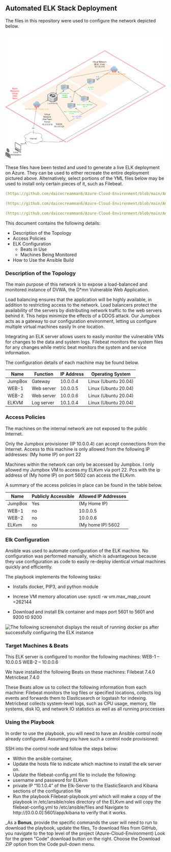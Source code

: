 ## Automated ELK Stack Deployment

The files in this repository were used to configure the network depicted below.

![alt text](https://github.com/daicecreamman6/Azure-Cloud-Environment/blob/main/Diagrams/Azure%20cloud%20environment.png)

These files have been tested and used to generate a live ELK deployment on Azure. They can be used to either recreate the entire deployment pictured above. Alternatively, select portions of the YML files below may be used to install only certain pieces of it, such as Filebeat.

  ```yaml
 (https://github.com/daicecreamman6/Azure-Cloud-Environment/blob/main/Ansible/Web%20VM%20with%20Docker%20yml.txt)
  ```
  ```yaml
  (https://github.com/daicecreamman6/Azure-Cloud-Environment/blob/main/Ansible/ELK%20VM%20with%20docker%20yml.txt)
  ```
  ```yaml
  (https://github.com/daicecreamman6/Azure-Cloud-Environment/blob/main/Ansible/Metricbeat%20and%20filebeat%20yml.txt)
  ```
  

This document contains the following details:
- Description of the Topology
- Access Policies
- ELK Configuration
  - Beats in Use
  - Machines Being Monitored
- How to Use the Ansible Build


### Description of the Topology

The main purpose of this network is to expose a load-balanced and monitored instance of DVWA, the D*mn Vulnerable Web Application.

Load balancing ensures that the application will be highly available, in addition to restricting access to the network. Load balancers protect the availability of the servers by distributing network traffic to the web servers behind it. This helps minimize the effects of a DDOS attack. Our Jumpbox acts as a gateway to our configuration environment, letting us configure multiple virtual machines easily In one location.

Integrating an ELK server allows users to easily monitor the vulnerable VMs for changes to the data and system logs. Filebeat monitors the system files for any changes while metric beat monitors the system and service information.

The configuration details of each machine may be found below.

| Name     | Function | IP Address | Operating System    |
|----------|----------|------------|------------------   |
| JumpBox  | Gateway  | 10.0.0.4   | Linux (Ubuntu 20.04)|
| WEB-1    |Web server| 10.0.0.5   | Linux (Ubuntu 20.04)|
| WEB-2    |Web server| 10.0.0.6   | Linux (Ubuntu 20.04)|
| ELKVM    |Log server| 10.1.0.4   | Linux (Ubuntu 20.04)|

### Access Policies

The machines on the internal network are not exposed to the public Internet. 

Only the Jumpbox provisioner (IP 10.0.0.4) can accept connections from the Internet. Access to this machine is only allowed from the following IP addresses:
(My home IP) on port 22

Machines within the network can only be accessed by Jumpbox.
I only allowed my Jumpbox VM to access my ELKvm via port 22. Pcs with the ip address of (My home IP) on port 5602 can access the ELKvm.

A summary of the access policies in place can be found in the table below.

| Name     | Publicly Accessible | Allowed IP Addresses |
|----------|---------------------|----------------------|
| JumpBox  | Yes                 | (My Home IP)         |
| WEB-1    | no                  | 10.0.0.5             |
| WEB-2    | no                  | 10.0.0.6             |
| ELKvm    | no                  | (My home IP):5602    |
### Elk Configuration

Ansible was used to automate configuration of the ELK machine. No configuration was performed manually, which is advantageous because they use configuration as code to easily re-deploy identical virtual machines quickly and efficiently.

The playbook implements the following tasks:
- Installs docker, PIP3, and python module
- Increse VM memory allocation use: sysctl -w vm.max_map_count =262144

- Download and install Elk container and maps port 5601 to 5601 and 9200 t0 9200

![The following screenshot displays the result of running `docker ps` after successfully configuring the ELK instance](Images/docker_ps_output.png)

### Target Machines & Beats
This ELK server is configured to monitor the following machines:
WEB-1 – 10.0.0.5
WEB-2 – 10.0.0.6

We have installed the following Beats on these machines:
 Filebeat 7.4.0
 Metricbeat 7.4.0

These Beats allow us to collect the following information from each machine:
Filebeat monitors the log files or specified locations, collects log events and forwards them to Elasticsearch or logstash for indexing.
Metricbeat collects system-level logs, such as CPU usage, memory, file systems, disk IO, and network IO statistics as well as all running proccesses

### Using the Playbook
In order to use the playbook, you will need to have an Ansible control node already configured. Assuming you have such a control node provisioned: 

SSH into the control node and follow the steps below:
- Within the ansible container,
- Update the hosts file to indicate which machine to install the elk server on.
 - Update the filebeat-config.yml file to include the following: 
 - username and password for ELKvm
 - private IP “10.1.0.4” of the Elk-Server to the ElasticSearch and Kibana sections of the configuration file
- Run the playbook Filebeat-playbook.yml which will make a copy of the playbook in /etc/ansible/roles directory of the ELKvm and will copy the filebeat-config.yml to /etc/ansible/files and
  Navigate to http://[0.0.0.0]:5601/app/kibana to verify that it works.

_As a **Bonus**, provide the specific commands the user will need to run to download the playbook, update the files,
To download files from GitHub, you navigate to the top level of the project (Azure-Cloud-Environment) Look for the green "Code" download button on the right. Choose the Download ZIP option from the Code pull-down menu.
